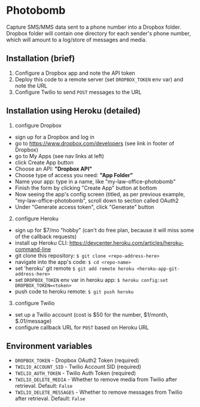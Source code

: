 # Photobomb

Capture SMS/MMS data sent to a phone number into a Dropbox folder.  Dropbox folder will contain one directory for each
sender's phone number, which will amount to a log/store of messages and media.

## Installation (brief)
1. Configure a Dropbox app and note the API token
2. Deploy this code to a remote server (set `DROPBOX_TOKEN` env var) and note the URL
3. Configure Twilio to send `POST` messages to the URL

## Installation using Heroku (detailed)
1. configure Dropbox
  - sign up for a Dropbox and log in
  - go to https://www.dropbox.com/developers (see link in footer of Dropbox)
  - go to My Apps (see nav links at left)
  - click Create App button
  - Choose an API: **"Dropbox API"**
  - Choose type of access you need: **"App Folder"**
  - Name your app: type in a name, like "my-law-office-photobomb"
  - Finish the form by clicking "Create App" button at bottom
  - Now seeing the app's config screen (titled, as per previous example, "my-law-office-photobomb", scroll down to section called OAuth2
  - Under "Generate access token", click "Generate" button
2. configure Heroku
  - sign up for $7/mo "hobby" (can't do free plan, because it will miss some of the callback requests)
  - install up Heroku CLI: https://devcenter.heroku.com/articles/heroku-command-line
  - git clone this repository: `$ git clone <repo-address-here>`
  - navigate into the app's code: `$ cd <repo-name>`
  - set 'heroku' git remote `$ git add remote heroku <heroku-app-git-address-here>`
  - set `DROPBOX_TOKEN` env var in heroku app: `$ heroku config:set DROPBOX_TOKEN=<token>`
  - push code to heroku remote: `$ git push heroku`
3. configure Twilio
  - set up a Twilio account (cost is $50 for the number, $1/month, $.01/message)
  - configure callback URL for `POST` based on Heroku URL

## Environment variables
 - `DROPBOX_TOKEN` - Dropbox OAuth2 Token (required)
 - `TWILIO_ACCOUNT_SID` - Twilio Account SID (required)
 - `TWILIO_AUTH_TOKEN` - Twilio Auth Token (required)
 - `TWILIO_DELETE_MEDIA` - Whether to remove media from Twilio after retrieval. Default: `False`
 - `TWILIO_DELETE_MESSAGES` - Whether to remove messages from Twilio after retrieval. Default: `False`
